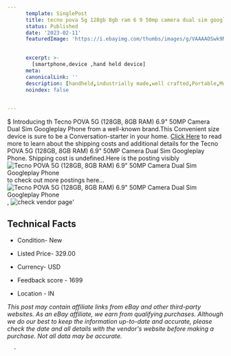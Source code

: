 ```yaml
---
      template: SinglePost
      title: tecno pova 5g 128gb 8gb ram 6 9 50mp camera dual sim googleplay phone
      status: Published
      date: '2023-02-11'
      featuredImage: 'https://i.ebayimg.com/thumbs/images/g/VAAAAOSwk9NiC08W/s-l225.jpg'
       

      excerpt: >-
        [smartphone,device ,hand held device]
      meta:
      canonicalLink: ''
      description: [handheld,industrially made,well crafted,Portable,Mobile,Compact,Convenient,Lightweight,Maneuverable,Man-portable,Miniature,Carriable,Hand-held,Light,Holdable,Transportable,Mobile device,Pocket-sized,On-the-go,Wireless,Cordless,Compact size,Convenient size, smartphone,device ,hand held device]
      noindex: false
      

---
```

$
      Introducing th Tecno POVA 5G (128GB, 8GB RAM) 6.9"  50MP Camera Dual Sim Googleplay Phone from a well-known brand.This Convenient size device  is sure to be a Conversation-starter in your home. [Click Here](https://www.ebay.com/itm/175159342752?hash=item28c84f76a0%3Ag%3AVAAAAOSwk9NiC08W&mkevt=1&mkcid=1&mkrid=711-53200-19255-0&campid=%253CePNCampaignId%253E&customid=%253CreferenceId%253E&toolid=10049) to read more to learn about the shipping costs and additional details for the Tecno POVA 5G (128GB, 8GB RAM) 6.9"  50MP Camera Dual Sim Googleplay Phone. Shipping cost is undefined.Here is the posting visibly ![Tecno POVA 5G (128GB, 8GB RAM) 6.9"  50MP Camera Dual Sim Googleplay Phone](https://i.ebayimg.com/thumbs/images/g/VAAAAOSwk9NiC08W/s-l225.jpg) to check out more postings here... ![Tecno POVA 5G (128GB, 8GB RAM) 6.9"  50MP Camera Dual Sim Googleplay Phone](https://i.ebayimg.com/images/g/VAAAAOSwk9NiC08W/s-l1600.jpg), ![check vendor page](https://origin-galleryplus.ebayimg.com/ws/web/175159342752_2_0_1/225x225.jpg,https://origin-galleryplus.ebayimg.com/ws/web/175159342752_3_0_1/225x225.jpg,https://origin-galleryplus.ebayimg.com/ws/web/175159342752_4_0_1/225x225.jpg,https://origin-galleryplus.ebayimg.com/ws/web/175159342752_5_0_1/225x225.jpg,https://origin-galleryplus.ebayimg.com/ws/web/175159342752_6_0_1/225x225.jpg,https://origin-galleryplus.ebayimg.com/ws/web/175159342752_7_0_1/225x225.jpg)'

      

 ## Technical Facts 



     
      

 - Condition- New 


      

 - Listed Price- 329.00 


      

 - Currency- USD 


      

 - Feedback score - 1699 


      

 - Location - IN 


      
      

 *_This post may contain affiliate links from eBay and other third-party websites. As an eBay affiliate, we earn from qualifying purchases. Although we do our best to keep the information up-to-date and accurate, please check the date and all details with the vendor's website before making a purchase. Not all data may be accurate._*




      -
